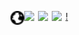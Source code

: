 <p>
    <a href="https://sudo-prem.github.io/">
        <img align="left" width="22px" src="https://raw.githubusercontent.com/iconic/open-iconic/master/svg/globe.svg"  />
    </a>
    <a href="https://twitter.com/sudo_prem">
        <img align="left" width="22px" src="https://cdn.jsdelivr.net/npm/simple-icons@v3/icons/twitter.svg"  />
    </a> 
    <a href="https://leetcode.com/sudo_prem/">
        <img align="left" width="22px" src="https://cdn.jsdelivr.net/npm/simple-icons@3.13.0/icons/leetcode.svg"  />
    </a>
    <a href="https://www.linkedin.com/in/premnaath/">
       !<img align="left" width="22px" src="https://cdn.jsdelivr.net/npm/simple-icons@v3/icons/linkedin.svg"  />
    </a>
    <br>
</p>
<!-- 
![Premnaath's github stats](https://github-readme-stats.vercel.app/api?username=sudo-prem&show_icons=true&theme=dark&include_all_commits=true&count_private=true&show_icons=true&hide=issues,stars) -->


    
